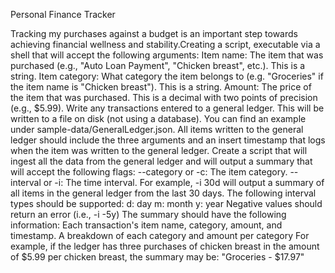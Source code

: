 Personal Finance Tracker

Tracking my purchases against a budget is an important step towards achieving financial wellness and stability.Creating a script, executable via a shell that will accept the following arguments:
Item name: The item that was purchased (e.g., "Auto Loan Payment", "Chicken breast", etc.). This is a string.
Item category: What category the item belongs to (e.g. "Groceries" if the item name is "Chicken breast"). This is a string.
Amount: The price of the item that was purchased. This is a decimal with two points of precision (e.g., $5.99).
Write any transactions entered to a general ledger.
This will be written to a file on disk (not using a database).
You can find an example under sample-data/GeneralLedger.json.
All items written to the general ledger should include the three arguments and an insert timestamp that logs when the item was written to the general ledger.
Create a script that will ingest all the data from the general ledger and will output a summary that will accept the following flags:
--category or -c: The item category.
--interval or -i: The time interval. For example, -i 30d will output a summary of all items in the general ledger from the last 30 days.
The following interval types should be supported:
d: day
m: month
y: year
Negative values should return an error (i.e., -i -5y)
The summary should have the following information:
Each transaction's item name, category, amount, and timestamp.
A breakdown of each category and amount per category
For example, if the ledger has three purchases of chicken breast in the amount of $5.99 per chicken breast, the summary may be: "Groceries - $17.97"

